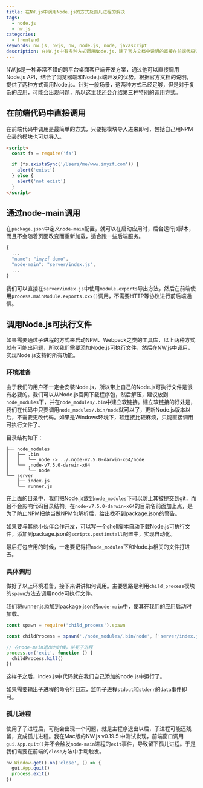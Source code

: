 ```yaml
---
title: 在NW.js中调用Node.js的方式及孤儿进程的解决
tags:
  - node.js
  - nw.js
categories:
  - frontend
keywords: nw.js, nwjs, nw, node.js, node, javascript
description: 在NW.js中有多种方式调用Node.js，除了官方文档中说明的直接在前端代码调用、通过node-main调用，本文还介绍了如何植入Node.js可执行文件，进行更高级的调用以解决一些疑难杂症。
---
```


NW.js是一种非常不错的跨平台桌面客户端开发方案，通过他可以直接调用Node.js API，结合了浏览器端和Node.js端开发的优势。根据官方文档的说明，提供了两种方式调用Node.js。针对一般场景，这两种方式已经足够，但是对于复杂的应用，可能会出现问题，所以这里我还会介绍第三种特别的调用方式。

## 在前端代码中直接调用
在前端代码中调用是最简单的方式，只要把模块导入进来即可，包括自己用NPM安装的模块也可以导入。

```html
<script>
  const fs = require('fs')

  if (fs.existsSync('/Users/me/www.imyzf.com')) {
    alert('exist')
  } else {
    alert('not exist')
  }
</script>
```

## 通过node-main调用
在`package.json`中定义`node-main`配置，就可以在启动应用时，后台运行js脚本，而且不会随着页面改变而重新加载，适合跑一些后端服务。

```javascript
{
  ...
  "name": "imyzf-demo",
  "node-main": "server/index.js",
  ...
}
```
我们可以直接在`server/index.js`中使用`module.exports`导出方法，然后在前端使用`process.mainModule.exports.xxx()`调用，不需要HTTP等协议进行前后端通信。

## 调用Node.js可执行文件
如果需要通过子进程的方式来启动NPM、Webpack之类的工具库，以上两种方式就有可能出问题，所以我们需要添加Node.js可执行文件，然后在NW.js中调用，实现Node.js支持的所有功能。

### 环境准备

由于我们的用户不一定会安装Node.js，所以带上自己的Node.js可执行文件是很有必要的。我们可以从Node.js官网下载程序包，然后解压，建议放到`node_modules`下，并在`node_modules/.bin`中建立软链接。建立软链接的好处是，我们在代码中只要调用`node_modules/.bin/node`就可以了，更新Node.js版本以后，不需要更改代码。如果是Windows环境下，软连接比较麻烦，只能直接调用可执行文件了。

目录结构如下：

```
├── node_modules
│   ├── .bin
│   │   └── node -> ../.node-v7.5.0-darwin-x64/node
│   └── .node-v7.5.0-darwin-x64
│       └── node
└── server
    ├── index.js
    └── runner.js
```

在上面的目录中，我们把Node.js放到`node_modules`下可以防止其被提交到git，而且不会影响代码目录结构。在`node-v7.5.0-darwin-x64`的目录名前面加上点，是为了防止NPM把他当做NPM包解析后，给出找不到package.json的警告。

如果要与其他小伙伴合作开发，可以写一个shell脚本自动下载Node.js可执行文件，添加到package.json的`scripts.postinstall`配置中，实现自动化。

最后打包应用的时候，一定要记得把`node_modules`下和Node.js相关的文件打进去。

### 具体调用

做好了以上环境准备，接下来讲讲如何调用。主要思路是利用`child_process`模块的`spawn`方法去调用node可执行文件。

我们将runner.js添加到package.json的`node-main`中，使其在我们的应用启动时加载。


```javascript
const spawn = require('child_process').spawn

const childProcess = spawn('./node_modules/.bin/node', ['server/index.js'])

// 在node-main退出的时候，杀死子进程
process.on('exit', function () {
  childProcess.kill()
})
```
这样子之后，index.js中代码就在我们自己添加的node.js中运行了。

如果需要输出子进程的命令行日志，监听子进程`stdout`和`stderr`的`data`事件即可。

### 孤儿进程

使用了子进程后，可能会出现一个问题，就是主程序退出以后，子进程可能还残留，变成孤儿进程。我在Mac版的NW.js v0.19.5 中测试发现，前端窗口调用`gui.App.quit()`并不会触发`node-main`进程的`exit`事件，导致留下孤儿进程。于是我们需要在前端的`close`方法中手动触发。

```javascript
nw.Window.get().on('close', () => {
  gui.App.quit()
  process.exit()
})
``` 
